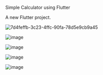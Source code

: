 Simple Calculator using Flutter

A new Flutter project.

![7d4feffb-3c23-4ffc-90fa-78d5e9cb9a45](https://github.com/Nour-2003/Simple_Calculator/assets/102908746/88de0ddc-7633-4c91-af11-036a7f38a8a2)

![image](https://github.com/Nour-2003/Simple_Calculator/assets/102908746/4a892af3-67c1-4373-bb66-110bdd44897f)

![image](https://github.com/Nour-2003/Simple_Calculator/assets/102908746/37dba220-4a24-41a2-871b-75d2c326939a)

![image](https://github.com/Nour-2003/Simple_Calculator/assets/102908746/7f3557a8-ee61-46b1-a00b-c8d284131a6f)

![image](https://github.com/Nour-2003/Simple_Calculator/assets/102908746/ab628794-09d6-4b80-8b2e-0d1c67baa4ec)
